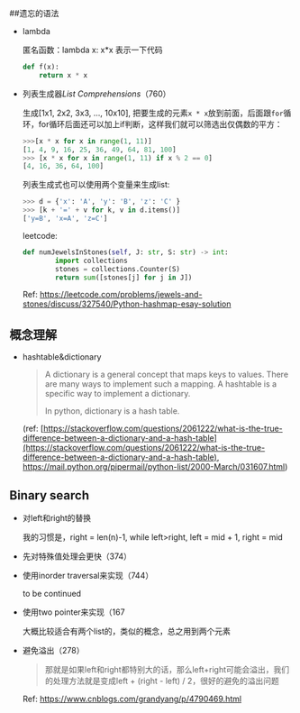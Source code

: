 ##遗忘的语法

* lambda

  匿名函数：lambda x: x*x 表示一下代码

  ```python
  def f(x):
      return x * x
  ```

  

* 列表生成器*List Comprehensions*（760）

  生成[1x1, 2x2, 3x3, ..., 10x10], 把要生成的元素`x * x`放到前面，后面跟`for`循环，for循环后面还可以加上if判断，这样我们就可以筛选出仅偶数的平方：

  ```python
  >>>[x * x for x in range(1, 11)]
  [1, 4, 9, 16, 25, 36, 49, 64, 81, 100]
  >>> [x * x for x in range(1, 11) if x % 2 == 0]
  [4, 16, 36, 64, 100]
  ```

  列表生成式也可以使用两个变量来生成list:

  ```python
  >>> d = {'x': 'A', 'y': 'B', 'z': 'C' }
  >>> [k + '=' + v for k, v in d.items()]
  ['y=B', 'x=A', 'z=C']
  ```

  

  leetcode:

  ```python
  def numJewelsInStones(self, J: str, S: str) -> int:
          import collections 
          stones = collections.Counter(S)
          return sum([stones[j] for j in J])
  ```

  Ref: https://leetcode.com/problems/jewels-and-stones/discuss/327540/Python-hashmap-esay-solution

  



## 概念理解

* hashtable&dictionary

  > A dictionary is a general concept that maps keys to values. There are many ways to implement such a mapping. A hashtable is a specific way to implement a dictionary. 
  >
  > In python, dictionary is a hash table.

  (ref: [https://stackoverflow.com/questions/2061222/what-is-the-true-difference-between-a-dictionary-and-a-hash-table](https://stackoverflow.com/questions/2061222/what-is-the-true-difference-between-a-dictionary-and-a-hash-table), https://mail.python.org/pipermail/python-list/2000-March/031607.html)



## Binary search

* 对left和right的替换

  我的习惯是，right = len(n)-1, while left>right, left = mid + 1, right  = mid

* 先对特殊值处理会更快（374）

* 使用inorder traversal来实现（744）

  to be continued

* 使用two pointer来实现（167

  大概比较适合有两个list的，类似的概念，总之用到两个元素

  

* 避免溢出（278）

  > 那就是如果left和right都特别大的话，那么left+right可能会溢出，我们的处理方法就是变成left + (right - left) / 2，很好的避免的溢出问题

  Ref: https://www.cnblogs.com/grandyang/p/4790469.html

